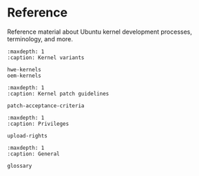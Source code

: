 # Reference

Reference material about Ubuntu kernel development processes, terminology, and
more.

<!--
.. toctree::
   :maxdepth: 1
   :caption: Ubuntu on Xilinx:

   xilinx/index
-->

```{toctree}
:maxdepth: 1
:caption: Kernel variants

hwe-kernels
oem-kernels
```

```{toctree}
:maxdepth: 1
:caption: Kernel patch guidelines

patch-acceptance-criteria
```

```{toctree}
:maxdepth: 1
:caption: Privileges

upload-rights
```

```{toctree}
:maxdepth: 1
:caption: General

glossary
```
